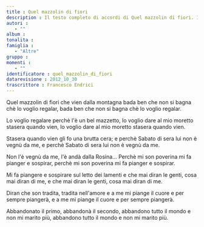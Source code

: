 ```yaml
--- 
title : Quel mazzolin di fiori
description : Il testo completo di accordi di Quel mazzolin di fiori. Inseriscila nel tuo canzoniere!
autori : 
   - ""
album : 
tonalita : 
famiglia : 
   - "Altre"
gruppo : 
momenti : 
   - ""
identificatore : quel_mazzolin_di_fiori
datarevisione : 2012_10_30
trascrittore : Francesco Endrici
--- 
```




Quel mazzolin di fiori
che vien dalla montagna
bada ben che non si bagna
chè lo voglio regalar,
bada ben che non si bagna
chè lo voglio regalar.


Lo voglio regalare
perchè l'è un bel mazzetto,
lo voglio dare al mio moretto
stasera quando vien,
lo voglio dare al mio moretto
stasera quando vien.


Stasera quando vien
gli fo una brutta cera;
e perchè Sabato di sera
lui non è vegnù da me,
e perchè Sabato di sera
lui non è vegnù da me.


Non l'è vegnù da me,
l'è andà dalla Rosina...
Perchè mi son poverina
mi fa pianger e sospirar,
perchè mi son poverina
mi fa pianger e sospirar.


Mi fa piangere e sospirare
sul letto dei lamenti
e che mai diran le genti,
cosa mai diran di me,
e che mai diran le genti,
cosa mai diran di me.


Diran che son tradita,
tradita nell'amore
e a me mi piange il cuore
e per sempre piangerà,
e a me mi piange il cuore
e per sempre piangerà.


Abbandonato il primo,
abbandonà il secondo,
abbandono tutto il mondo
e non mi marito più,
abbandono tutto il mondo
e non mi marito più. 


